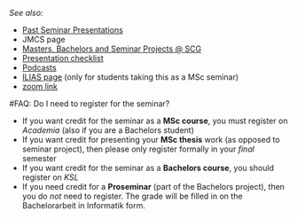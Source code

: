 *See also:*

-  [Past Seminar Presentations](%base_url%/wiki/softwarecompositionseminar/pastseminars)
-  JMCS page
-  [Masters, Bachelors and Seminar Projects @ SCG](%base_url%/wiki/projects/mastersbachelorsprojects)
-  [Presentation checklist](%base_url%/wiki/howtos/Presentation-checklist)
-  [Podcasts](https://tube.switch.ch/channels/972d8a59)
-  [ILIAS page](https://ilias.unibe.ch/ilias.php?ref_id=2165741&cmd=frameset&cmdClass=ilrepositorygui&cmdNode=114&baseClass=ilrepositorygui) (only for students taking this as a MSc seminar)
-  [zoom link](https://unibe-ch.zoom.us/j/91762150538?pwd=SjdTZUw0ZGNmUFg1SGlVSWl3eWNlUT09)

#FAQ: Do I need to register for the seminar?

-  If you want credit for the seminar as a **MSc course**, you must register on *Academia* (also if you are a Bachelors student)
-  If you want credit for presenting your **MSc thesis** work (as opposed to seminar project), then please only register formally in your *final* semester
-  If you want credit for the seminar as a **Bachelors course**, you should register on *KSL*
-  If you need credit for a **Proseminar** (part of the Bachelors project), then you do *not* need to register. The grade will be filled in on the Bachelorarbeit in Informatik form.
